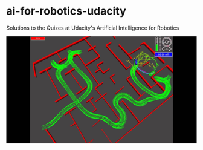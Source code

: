 # ai-for-robotics-udacity

Solutions to the Quizes at Udacity's Artificial Intelligence for Robotics

![A star algorithm](images/a-star-in-action.jpg)